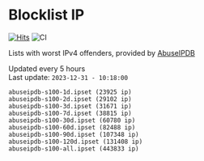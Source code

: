 # Blocklist IP

[![Hits](https://hits.seeyoufarm.com/api/count/incr/badge.svg?url=https%3A%2F%2Fgithub.com%2Fborestad%2Fblocklist-ip%2F&count_bg=%2379C83D&title_bg=%23555555&icon=&icon_color=%23E7E7E7&title=hits&edge_flat=false)](https://hits.seeyoufarm.com)  ![CI](https://img.shields.io/github/workflow/status/borestad/blocklist-ip/CI?style=flat-square)

Lists with worst IPv4 offenders, provided by [AbuseIPDB](https://www.abuseipdb.com/)

<!-- FOOTER-PLACEHOLDER -->
Updated every 5 hours<br>
Last update: `2023-12-31 - 10:18:00`
```
abuseipdb-s100-1d.ipset (23925 ip)
abuseipdb-s100-2d.ipset (29102 ip)
abuseipdb-s100-3d.ipset (31671 ip)
abuseipdb-s100-7d.ipset (38815 ip)
abuseipdb-s100-30d.ipset (60780 ip)
abuseipdb-s100-60d.ipset (82488 ip)
abuseipdb-s100-90d.ipset (107348 ip)
abuseipdb-s100-120d.ipset (131408 ip)
abuseipdb-s100-all.ipset (443833 ip)
```
